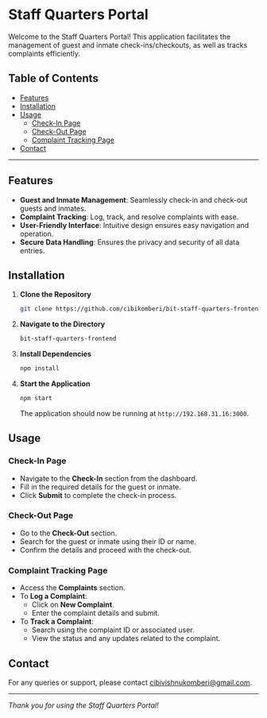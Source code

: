 # Staff Quarters Portal

Welcome to the Staff Quarters Portal! This application facilitates the management of guest and inmate check-ins/checkouts, as well as tracks complaints efficiently.

## Table of Contents

- [Features](#features)
- [Installation](#installation)
- [Usage](#usage)
  - [Check-In Page](#check-in-page)
  - [Check-Out Page](#check-out-page)
  - [Complaint Tracking Page](#complaint-tracking-page)
- [Contact](#contact)

---

## Features

- **Guest and Inmate Management**: Seamlessly check-in and check-out guests and inmates.
- **Complaint Tracking**: Log, track, and resolve complaints with ease.
- **User-Friendly Interface**: Intuitive design ensures easy navigation and operation.
- **Secure Data Handling**: Ensures the privacy and security of all data entries.

## Installation

1. **Clone the Repository**

   ```bash
   git clone https://github.com/cibikomberi/bit-staff-quarters-frontend.git
   ```

2. **Navigate to the Directory**

   ```bash
   bit-staff-quarters-frontend
   ```

3. **Install Dependencies**

   ```bash
   npm install
   ```

4. **Start the Application**

   ```bash
   npm start
   ```

   The application should now be running at `http://192.168.31.16:3000`.

## Usage

### Check-In Page

- Navigate to the **Check-In** section from the dashboard.
- Fill in the required details for the guest or inmate.
- Click **Submit** to complete the check-in process.

### Check-Out Page

- Go to the **Check-Out** section.
- Search for the guest or inmate using their ID or name.
- Confirm the details and proceed with the check-out.

### Complaint Tracking Page

- Access the **Complaints** section.
- To **Log a Complaint**:
  - Click on **New Complaint**.
  - Enter the complaint details and submit.
- To **Track a Complaint**:
  - Search using the complaint ID or associated user.
  - View the status and any updates related to the complaint.

## Contact

For any queries or support, please contact [cibivishnukomberi@gmail.com](mailto:cibivishnukomberi@gmail.com).

---

*Thank you for using the Staff Quarters Portal!*